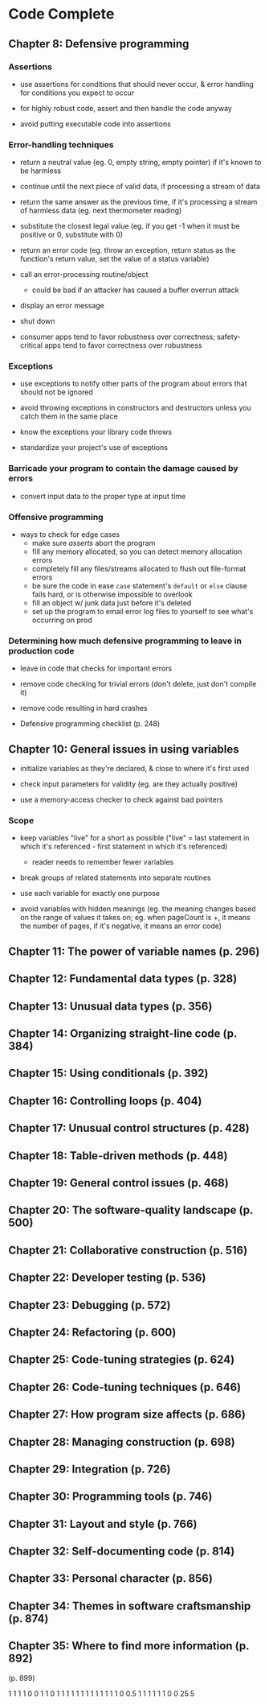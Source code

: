 # Code Complete

## Chapter 8: Defensive programming

### Assertions

* use assertions for conditions that should never occur, & error handling for conditions you expect to occur
 - for highly robust code, assert and then handle the code anyway

* avoid putting executable code into assertions

### Error-handling techniques

* return a neutral value (eg. 0, empty string, empty pointer) if it's known to be harmless

* continue until the next piece of valid data, if processing a stream of data

* return the same answer as the previous time, if it's processing a stream of harmless data (eg. next thermometer reading)

* substitute the closest legal value (eg. if you get -1 when it must be positive or 0, substitute with 0)

* return an error code (eg. throw an exception, return status as the function's return value, set the value of a status variable)

* call an error-processing routine/object
  - could be bad if an attacker has caused a buffer overrun attack

* display an error message

* shut down

* consumer apps tend to favor robustness over correctness; safety-critical apps tend to favor correctness over robustness

### Exceptions

* use exceptions to notify other parts of the program about errors that should not be ignored

* avoid throwing exceptions in constructors and destructors unless you catch them in the same place

* know the exceptions your library code throws

* standardize your project's use of exceptions

### Barricade your program to contain the damage caused by errors

* convert input data to the proper type at input time

### Offensive programming

* ways to check for edge cases
  - make sure _asserts_ abort the program
  - fill any memory allocated, so you can detect memory allocation errors
  - completely fill any files/streams allocated to flush out file-format errors
  - be sure the code in ease `case` statement's `default` or `else` clause fails hard, or is otherwise impossible to overlook
  - fill an object w/ junk data just before it's deleted
  - set up the program to email error log files to yourself to see what's occurring on prod

### Determining how much defensive programming to leave in production code

* leave in code that checks for important errors

* remove code checking for trivial errors (don't delete, just don't compile it)

* remove code resulting in hard crashes

* Defensive programming checklist (p. 248)

## Chapter 10: General issues in using variables

* initialize variables as they're declared, & close to where it's first used

* check input parameters for validity (eg. are they actually positive)

* use a memory-access checker to check against bad pointers

### Scope

* keep variables "live" for a short as possible ("live" = last statement in which it's referenced - first statement in which it's referenced)
  - reader needs to remember fewer variables

* break groups of related statements into separate routines

* use each variable for exactly one purpose

* avoid variables with hidden meanings (eg. the meaning changes based on the range of values it takes on; eg. when pageCount is +, it means the number of pages, if it's negative, it means an error code)

## Chapter 11: The power of variable names (p. 296)

## Chapter 12: Fundamental data types (p. 328)

## Chapter 13: Unusual data types (p. 356)

## Chapter 14: Organizing straight-line code (p. 384)

## Chapter 15: Using conditionals (p. 392)

## Chapter 16: Controlling loops (p. 404)

## Chapter 17: Unusual control structures (p. 428)

## Chapter 18: Table-driven methods (p. 448)

## Chapter 19: General control issues (p. 468)

## Chapter 20: The software-quality landscape (p. 500)

## Chapter 21: Collaborative construction (p. 516)

## Chapter 22: Developer testing (p. 536)

## Chapter 23: Debugging (p. 572)

## Chapter 24: Refactoring (p. 600)

## Chapter 25: Code-tuning strategies (p. 624)

## Chapter 26: Code-tuning techniques (p. 646)

## Chapter 27: How program size affects (p. 686)

## Chapter 28: Managing construction (p. 698)

## Chapter 29: Integration (p. 726)

## Chapter 30: Programming tools (p. 746)

## Chapter 31: Layout and style (p. 766)

## Chapter 32: Self-documenting code (p. 814)

## Chapter 33: Personal character (p. 856)

## Chapter 34: Themes in software craftsmanship (p. 874)

## Chapter 35: Where to find more information (p. 892)

(p. 899)



1 1 1 1 0 0 1 1 0 1 1 1 1 1 1 1 1 1 1 1 1 1 0 0.5 1 1 1 1 1 1 0 0
25.5
